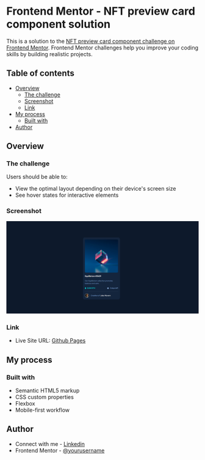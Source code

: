 # Frontend Mentor - NFT preview card component solution

This is a solution to the [NFT preview card component challenge on Frontend Mentor](https://www.frontendmentor.io/challenges/nft-preview-card-component-SbdUL_w0U). Frontend Mentor challenges help you improve your coding skills by building realistic projects. 

## Table of contents

- [Overview](#overview)
  - [The challenge](#the-challenge)
  - [Screenshot](#screenshot)
  - [Link](#links)
- [My process](#my-process)
  - [Built with](#built-with)
- [Author](#author)

## Overview

### The challenge

Users should be able to:

- View the optimal layout depending on their device's screen size
- See hover states for interactive elements

### Screenshot

![](./images/final.png)

### Link

- Live Site URL: [Github Pages](https://nicolasrodriguez3.github.io/NFT-Preview-Card/)

## My process

### Built with

- Semantic HTML5 markup
- CSS custom properties
- Flexbox
- Mobile-first workflow

## Author

- Connect with me - [Linkedin](https://www.your-site.com)
- Frontend Mentor - [@yourusername](https://www.frontendmentor.io/profile/yourusername)
